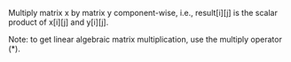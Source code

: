 Multiply matrix x by matrix y component-wise, i.e., result\[i\]\[j\] is the scalar product of x\[i\]\[j\] and y\[i\]\[j\].

Note: to get linear algebraic matrix multiplication, use the multiply operator (\*).